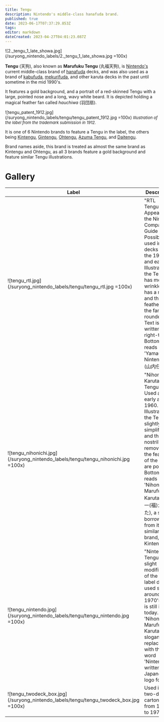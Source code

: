 ```yaml
---
title: Tengu
description: Nintendo's middle-class hanafuda brand.
published: true
date: 2023-06-17T07:37:29.853Z
tags: 
editor: markdown
dateCreated: 2023-04-27T04:01:23.087Z
---
```


![2._tengu_1_late_showa.jpg](/suryong_nintendo_labels/2._tengu_1_late_showa.jpg =100x)

**Tengu** (天狗), also known as **Marufuku Tengu** (丸福天狗), is [Nintendo's](/en/hanafuda/manufacturers/nintendo) current middle-class brand of [hanafuda](/en/hanafuda) decks, and was also used as a brand of [kabufuda](/en/kabufuda), [mekurifuda](/en/mekurifuda), and other karuta decks in the past until sometime in the mid 1990's.

It features a gold background, and a portrait of a red-skinned Tengu with a large, pointed nose and a long, wavy white beard. It is depicted holding a magical feather fan called *hauchiwa* (羽団扇).

![tengu_patent_1912.jpg](/suryong_nintendo_labels/tengu/tengu_patent_1912.jpg =100x)
<span style="font-size:small;">*Illustration of the label from the trademark submission in 1912.*</span>

It is one of 6 Nintendo brands to feature a Tengu in the label, the others being [Kintengu](/en/hanafuda/manufacturers/nintendo/kintengu), [Gintengu](/en/hanafuda/manufacturers/nintendo/gintengu), [Ohtengu](/en/hanafuda/manufacturers/nintendo/ohtengu), [Azuma Tengu](/en/hanafuda/manufacturers/nintendo/azuma_tengu), and [Daitengu](/en/hanafuda/manufacturers/nintendo/daitengu).

Brand names aside, this brand is treated as almost the same brand as Kintengu and Ohtengu, as all 3 brands feature a gold background and feature similar Tengu illustrations.

# Gallery
| Label | Description |
| --- | --- |
|![tengu_rtl.jpg](/suryong_nintendo_labels/tengu/tengu_rtl.jpg =100x)|"RTL Tengu". Appears in the Nintendo Company Guide 2019. Possibly used in decks from the 1940's and earlier. Illustration of the Tengu has more wrinkles and has a nostril, and the feathers of the fan are rounded. Text is written right-to-left. Bottom text reads 'Yamauchi Nintendo' (山内任天堂).|
|![tengu_nihonichi.jpg](/suryong_nintendo_labels/tengu/tengu_nihonichi.jpg =100x)|"Nihonichi Karuta Tengu". Used as early as 1960. Illustration of the Tengu is slightly simplified, and the nostril is removed,and the feathers of the fan are pointed. Bottom text reads 'Nihonichi Marufuku Karuta' (日本一(福)かるた), a slogan borrowed from its similar brand, Kintengu.|
|![tengu_nintendo.jpg](/suryong_nintendo_labels/tengu/tengu_nintendo.jpg =100x)|"Nintendo Tengu". A slight modification of the earlier label design used since around early 1970's, and is still in use today. The 'Nihonichi Marufuku Karuta' slogan was replaced with the word 'Nintendo' written in its Japanese logo font.|
|![tengu_twodeck_box.jpg](/suryong_nintendo_labels/tengu/tengu_twodeck_box.jpg =100x)|Used in two-deck carton boxes from 1960's to 1970's.|